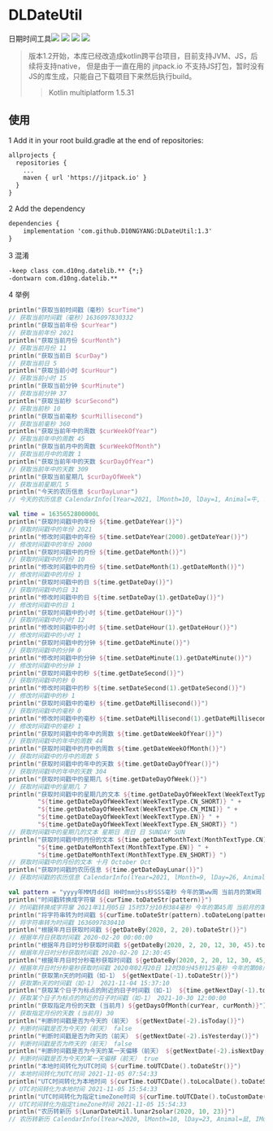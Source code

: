 # DLDateUtil
日期时间工具[![](https://jitpack.io/v/D10NGYANG/DLDateUtil.svg)](https://jitpack.io/#D10NGYANG/DLDateUtil)
![](https://camo.githubusercontent.com/b1d9ad56ab51c4ad1417e9a5ad2a8fe63bcc4755e584ec7defef83755c23f923/687474703a2f2f696d672e736869656c64732e696f2f62616467652f706c6174666f726d2d616e64726f69642d3645444238442e7376673f7374796c653d666c6174)
![](https://camo.githubusercontent.com/700f5dcd442fd835875568c038ae5cd53518c80ae5a0cf12c7c5cf4743b5225b/687474703a2f2f696d672e736869656c64732e696f2f62616467652f706c6174666f726d2d6a766d2d4442343133442e7376673f7374796c653d666c6174)
![](https://camo.githubusercontent.com/3e0a143e39915184b54b60a2ecedec75e801f396d34b5b366c94ec3604f7e6bd/687474703a2f2f696d672e736869656c64732e696f2f62616467652f706c6174666f726d2d6a732d4638444235442e7376673f7374796c653d666c6174)

> 版本1.2开始，本库已经改造成kotlin跨平台项目，目前支持JVM、JS，后续将支持native，
> 但是由于一直在用的 jitpack.io 不支持JS打包，暂时没有JS的库生成，只能自己下载项目下来然后执行build。
> > Kotlin multiplatform 1.5.31

## 使用
1 Add it in your root build.gradle at the end of repositories:
```xml
allprojects {
  repositories {
    ...
    maven { url 'https://jitpack.io' }
  }
}
```
2 Add the dependency
```xml
dependencies {
    implementation 'com.github.D10NGYANG:DLDateUtil:1.3'
}
```
3 混淆
```xml
-keep class com.d10ng.datelib.** {*;}
-dontwarn com.d10ng.datelib.**
```

4 举例
```kotlin
println("获取当前时间戳（毫秒）$curTime")
// 获取当前时间戳（毫秒）1636097830332
println("获取当前年份 $curYear")
// 获取当前年份 2021
println("获取当前月份 $curMonth")
// 获取当前月份 11
println("获取当前日 $curDay")
// 获取当前日 5
println("获取当前小时 $curHour")
// 获取当前小时 15
println("获取当前分钟 $curMinute")
// 获取当前分钟 37
println("获取当前秒 $curSecond")
// 获取当前秒 10
println("获取当前毫秒 $curMillisecond")
// 获取当前毫秒 360
println("获取当前年中的周数 $curWeekOfYear")
// 获取当前年中的周数 45
println("获取当前月中的周数 $curWeekOfMonth")
// 获取当前月中的周数 1
println("获取当前年中的天数 $curDayOfYear")
// 获取当前年中的天数 309
println("获取当前星期几 $curDayOfWeek")
// 获取当前星期几 5
println("今天的农历信息 $curDayLunar")
// 今天的农历信息 CalendarInfo(lYear=2021, lMonth=10, lDay=1, Animal=牛, IMonthCn=十月, IDayCn=初一, cYear=2021, cMonth=11, cDay=5, gzYear=辛丑, gzMonth=戊戌, gzDay=丁巳, isToday=true, isLeap=false, nWeek=5, ncWeek=星期五, isTerm=false, Term=null)

val time = 1635652800000L
println("获取时间戳中的年份 ${time.getDateYear()}")
// 获取时间戳中的年份 2021
println("修改时间戳中的年份 ${time.setDateYear(2000).getDateYear()}")
// 修改时间戳中的年份 2000
println("获取时间戳中的月份 ${time.getDateMonth()}")
// 获取时间戳中的月份 10
println("修改时间戳中的月份 ${time.setDateMonth(1).getDateMonth()}")
// 修改时间戳中的月份 1
println("获取时间戳中的日 ${time.getDateDay()}")
// 获取时间戳中的日 31
println("修改时间戳中的日 ${time.setDateDay(1).getDateDay()}")
// 修改时间戳中的日 1
println("获取时间戳中的小时 ${time.getDateHour()}")
// 获取时间戳中的小时 12
println("修改时间戳中的小时 ${time.setDateHour(1).getDateHour()}")
// 修改时间戳中的小时 1
println("获取时间戳中的分钟 ${time.getDateMinute()}")
// 获取时间戳中的分钟 0
println("修改时间戳中的分钟 ${time.setDateMinute(1).getDateMinute()}")
// 修改时间戳中的分钟 1
println("获取时间戳中的秒 ${time.getDateSecond()}")
// 获取时间戳中的秒 0
println("修改时间戳中的秒 ${time.setDateSecond(1).getDateSecond()}")
// 修改时间戳中的秒 1
println("获取时间戳中的毫秒 ${time.getDateMillisecond()}")
// 获取时间戳中的毫秒 0
println("修改时间戳中的毫秒 ${time.setDateMillisecond(1).getDateMillisecond()}")
// 修改时间戳中的毫秒 1
println("获取时间戳中的年中的周数 ${time.getDateWeekOfYear()}")
// 获取时间戳中的年中的周数 44
println("获取时间戳中的月中的周数 ${time.getDateWeekOfMonth()}")
// 获取时间戳中的月中的周数 5
println("获取时间戳中的年中的天数 ${time.getDateDayOfYear()}")
// 获取时间戳中的年中的天数 304
println("获取时间戳中的星期几 ${time.getDateDayOfWeek()}")
// 获取时间戳中的星期几 7
println("获取时间戳中的星期几的文本 ${time.getDateDayOfWeekText(WeekTextType.CN)} " +
        "${time.getDateDayOfWeekText(WeekTextType.CN_SHORT)} " +
        "${time.getDateDayOfWeekText(WeekTextType.CN_MINI)} " +
        "${time.getDateDayOfWeekText(WeekTextType.EN)} " +
        "${time.getDateDayOfWeekText(WeekTextType.EN_SHORT)} ")
// 获取时间戳中的星期几的文本 星期日 周日 日 SUNDAY SUN
println("获取时间戳中的月份的文本 ${time.getDateMonthText(MonthTextType.CN)} " +
        "${time.getDateMonthText(MonthTextType.EN)} " +
        "${time.getDateMonthText(MonthTextType.EN_SHORT)} ")
// 获取时间戳中的月份的文本 十月 October Oct
println("获取时间戳的农历信息 ${time.getDateDayLunar()}")
// 获取时间戳的农历信息 CalendarInfo(lYear=2021, lMonth=9, lDay=26, Animal=牛, IMonthCn=九月, IDayCn=廿六, cYear=2021, cMonth=10, cDay=31, gzYear=辛丑, gzMonth=戊戌, gzDay=壬子, isToday=false, isLeap=false, nWeek=7, ncWeek=星期日, isTerm=false, Term=null)

val pattern = "yyyy年MM月dd日 HH时mm分ss秒SSS毫秒 今年的第ww周 当前月的第W周 今年的第DDD天 星期E a hh"
println("时间戳转换成字符窜 ${curTime.toDateStr(pattern)}")
// 时间戳转换成字符窜 2021年11月05日 15时37分10秒384毫秒 今年的第45周 当前月的第1周 今年的第309天 星期5 PM 03
println("将字符串转为时间戳 ${curTime.toDateStr(pattern).toDateLong(pattern)}")
// 将字符串转为时间戳 1636097830410
println("根据年月日获取时间戳 ${getDateBy(2020, 2, 20).toDateStr()}")
// 根据年月日获取时间戳 2020-02-20 00:00:00
println("根据年月日时分秒获取时间戳 ${getDateBy(2020, 2, 20, 12, 30, 45).toDateStr()}")
// 根据年月日时分秒获取时间戳 2020-02-20 12:30:45
println("根据年月日时分秒毫秒获取时间戳 ${getDateBy(2020, 2, 20, 12, 30, 45, 125).toDateStr(pattern)}")
// 根据年月日时分秒毫秒获取时间戳 2020年02月20日 12时30分45秒125毫秒 今年的第08周 当前月的第3周 今年的第051天 星期4 AM 12
println("获取第n天的时间戳（如-1） ${getNextDate(-1).toDateStr()}")
// 获取第n天的时间戳（如-1） 2021-11-04 15:37:10
println("获取某个日子为标点的附近的日子时间戳（如-1） ${time.getNextDay(-1).toDateStr()}")
// 获取某个日子为标点的附近的日子时间戳（如-1） 2021-10-30 12:00:00
println("获取指定月份的天数 (当前月) ${getDaysOfMonth(curYear, curMonth)}")
// 获取指定月份的天数 (当前月) 30
println("判断时间戳是否为今天的（前天） ${getNextDate(-2).isToday()}")
// 判断时间戳是否为今天的（前天） false
println("判断时间戳是否为昨天的（前天） ${getNextDate(-2).isYesterday()}")
// 判断时间戳是否为昨天的（前天） false
println("判断时间戳是否为今天的某一天偏移（前天） ${getNextDate(-2).isNextDay(-2)}")
// 判断时间戳是否为今天的某一天偏移（前天） true
println("本地时间转化为UTC时间 ${curTime.toUTCDate().toDateStr()}")
// 本地时间转化为UTC时间 2021-11-05 07:54:33
println("UTC时间转化为本地时间 ${curTime.toUTCDate().toLocalDate().toDateStr()}")
// UTC时间转化为本地时间 2021-11-05 15:54:33
println("UTC时间转化为指定timeZone时间 ${curTime.toUTCDate().toCustomDate(+8).toDateStr()}")
// UTC时间转化为指定timeZone时间 2021-11-05 15:54:33
println("农历转新历 ${LunarDateUtil.lunar2solar(2020, 10, 23)}")
// 农历转新历 CalendarInfo(lYear=2020, lMonth=10, lDay=23, Animal=鼠, IMonthCn=十月, IDayCn=廿三, cYear=2020, cMonth=12, cDay=7, gzYear=庚子, gzMonth=戊子, gzDay=甲申, isToday=false, isLeap=false, nWeek=1, ncWeek=星期一, isTerm=true, Term=大雪)

```
